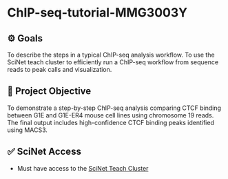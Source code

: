 # ChIP-seq-tutorial-MMG3003Y

## ⚙️ Goals
To describe the steps in a typical ChIP-seq analysis workflow. 
To use the SciNet teach cluster to efficiently run a ChIP-seq workflow from sequence reads to peak calls and visualization. 

## 🎯 Project Objective

To demonstrate a step-by-step ChIP-seq analysis comparing CTCF binding between G1E and G1E-ER4 mouse cell lines using chromosome 19 reads. 
The final output includes high-confidence CTCF binding peaks identified using MACS3.

## ✅ SciNet Access

- Must have access to the [SciNet Teach Cluster](https://docs.scinet.utoronto.ca/index.php/Main_Page)

